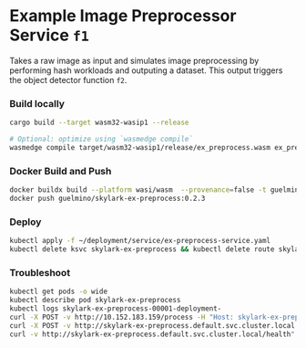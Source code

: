 # Example Image Preprocessor Service `f1`
Takes a raw image as input and simulates image preprocessing by performing hash workloads and outputing a dataset.
This output triggers the object detector function `f2`.

### Build locally
```bash
cargo build --target wasm32-wasip1 --release

# Optional: optimize using `wasmedge compile`
wasmedge compile target/wasm32-wasip1/release/ex_preprocess.wasm ex_preprocess.wasm
```

### Docker Build and Push
```bash
docker buildx build --platform wasi/wasm  --provenance=false -t guelmino/skylark-ex-preprocess:0.2.3 . --no-cache
docker push guelmino/skylark-ex-preprocess:0.2.3
```
### Deploy
```bash
kubectl apply -f ~/deployment/service/ex-preprocess-service.yaml
kubectl delete ksvc skylark-ex-preprocess && kubectl delete route skylark-ex-preprocess && kubectl delete configuration skylark-ex-preprocess && kubectl delete svc skylark-ex-preprocess

```
### Troubleshoot
```bash
kubectl get pods -o wide
kubectl describe pod skylark-ex-preprocess
kubectl logs skylark-ex-preprocess-00001-deployment-
curl -X POST -v http://10.152.183.159/process -H "Host: skylark-ex-preprocess.default.svc.cluster.local" -d "skldfjerg"
curl -X POST -v http://skylark-ex-preprocess.default.svc.cluster.local -d "skldfjerg"
curl -v http://skylark-ex-preprocess.default.svc.cluster.local/health"
```


